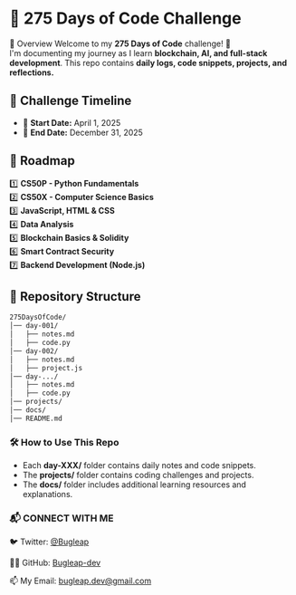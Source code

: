 # 🚀 275 Days of Code Challenge
📌 Overview
Welcome to my **275 Days of Code** challenge! 🚀  
I'm documenting my journey as I learn **blockchain, AI, and full-stack development**. This repo contains **daily logs, code snippets, projects, and reflections.**
  
## 📅 Challenge Timeline  
- 📆 **Start Date:** April 1, 2025  
- 🏁 **End Date:** December 31, 2025  

## 📜 Roadmap  
1️⃣ **CS50P - Python Fundamentals**  
2️⃣ **CS50X - Computer Science Basics**  
3️⃣ **JavaScript, HTML & CSS**  
4️⃣ **Data Analysis**  
5️⃣ **Blockchain Basics & Solidity**  
6️⃣ **Smart Contract Security**  
7️⃣ **Backend Development (Node.js)**  


## 📂 Repository Structure  
```bash
275DaysOfCode/
│── day-001/
│   ├── notes.md
│   ├── code.py
│── day-002/
│   ├── notes.md
│   ├── project.js
│── day-.../
│   ├── notes.md
│   ├── code.py
│── projects/
│── docs/
│── README.md
```

### **🛠️ How to Use This Repo**
- Each **day-XXX/** folder contains daily notes and code snippets.
- The **projects/** folder contains coding challenges and projects.
- The **docs/** folder includes additional learning resources and explanations.

### 📬 CONNECT WITH ME
🐦 Twitter: [@Bugleap](https://x.com/Bugleap)

👨‍💻 GitHub: [Bugleap-dev](https://github.com/Bugleap-dev/)

📫 My Email: bugleap.dev@gmail.com
